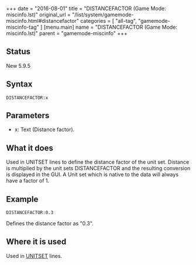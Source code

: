+++
date = "2016-08-01"
title = "DISTANCEFACTOR (Game Mode: miscinfo.lst)"
original_url = "/list/system/gamemode-miscinfo.html#distancefactor"
categories = [ "all-tag", "gamemode-miscinfo-tag" ]
[menu.main]
    name = "DISTANCEFACTOR (Game Mode: miscinfo.lst)"
    parent = "gamemode-miscinfo"
+++

## Status

New 5.9.5

## Syntax

`DISTANCEFACTOR:x`

## Parameters

-   x: Text (Distance factor).



What it does
------------

Used in UNITSET lines to define the distance factor of the unit set.
Distance is multiplied by the unit sets DISTANCEFACTOR and the resulting
conversion is displayed in the GUI. A Unit set which is native to the
data will always have a factor of 1.

Example
-------

`DISTANCEFACTOR:0.3`

Defines the distance factor as "0.3".

Where it is used
----------------

Used in [UNITSET](/list/system/gamemode-miscinfo/unitset.html) lines.

